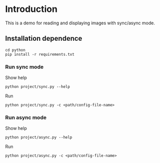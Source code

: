 # Introduction

This is a demo for reading and displaying images with sync/async mode.

## Installation dependence

<!-- git clone https://github.com/ArduCAM/ArduCAM_USB_Camera_Shield_Cpp_Demo.git -->
<!-- cd ArduCAM_USB_Camera_Shield_Cpp_Demo -->
```
cd python
pip install -r requirements.txt
```

### Run sync mode

Show help

```
python project/sync.py --help
```

Run

```
python project/sync.py -c <path/config-file-name>
```

### Run async mode

Show help

```
python project/async.py --help
```

Run

```
python project/async.py -c <path/config-file-name>
```
